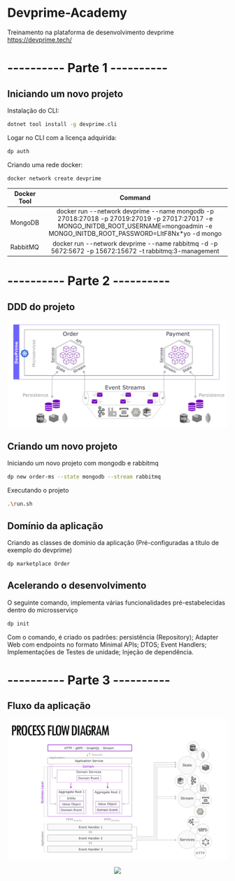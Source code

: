 # Devprime-Academy
Treinamento na plataforma de desenvolvimento devprime https://devprime.tech/

# ---------- Parte 1 ----------

## Iniciando um novo projeto

Instalação do CLI:
```sh
dotnet tool install -g devprime.cli
```

Logar no CLI com a licença adquirida:
```sh
dp auth
```

Criando uma rede docker:
```sh
docker network create devprime
```

| Docker Tool   | Command       |
| ------------- |:-------------:|
| MongoDB       | docker run --network devprime --name mongodb -p 27018:27018 -p 27019:27019 -p 27017:27017 -e MONGO_INITDB_ROOT_USERNAME=mongoadmin -e MONGO_INITDB_ROOT_PASSWORD=LltF8Nx*yo -d mongo |
| RabbitMQ      | docker run --network devprime --name rabbitmq -d -p 5672:5672 -p 15672:15672 -t rabbitmq:3-management |

# ---------- Parte 2 ----------

## DDD do projeto

<p align="center">
<img src="https://github.com/juliospassky/Devprime-Academy/blob/main/imgs/001-DDD.png">
</p>

## Criando um novo projeto

Iniciando um novo projeto com mongodb e rabbitmq
```sh
dp new order-ms --state mongodb --stream rabbitmq
```

Executando o projeto
```sh
.\run.sh
```

## Domínio da aplicação

Criando as classes de domínio da aplicação (Pré-configuradas a título de exemplo do devprime)
```sh
dp marketplace Order
```

## Acelerando o desenvolvimento
O seguinte comando, implementa várias funcionalidades pré-estabelecidas dentro do microsserviço
```sh
dp init
```

Com o comando, é criado os padrões: persistência (Repository); Adapter Web com endpoints no formato Minimal APIs; DTOS; Event Handlers; Implementações de Testes de unidade; Injeção de dependência.


# ---------- Parte 3 ----------

## Fluxo da aplicação

<p align="center">
<img src="https://github.com/juliospassky/Devprime-Academy/blob/main/imgs/002-Flow.png">
</p>

<p align="center">
<img src="https://github.com/juliospassky/Devprime-Academy/blob/main/imgs/002-Pipeline.png">
</p>

